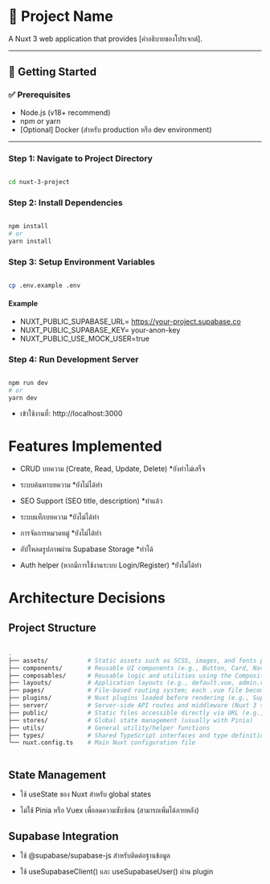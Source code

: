 # 🧩 Project Name

A Nuxt 3 web application that provides [คำอธิบายของโปรเจกต์].

---

## 🚀 Getting Started

### ✅ Prerequisites

- Node.js (v18+ recommend)
- npm or yarn
- [Optional] Docker (สำหรับ production หรือ dev environment)

---

### Step 1: Navigate to Project Directory
```bash

cd nuxt-3-project

```

###  Step 2: Install Dependencies

```bash

npm install
# or
yarn install

```

###  Step 3: Setup Environment Variables

```bash

cp .env.example .env


```

#### Example
- NUXT_PUBLIC_SUPABASE_URL= https://your-project.supabase.co
- NUXT_PUBLIC_SUPABASE_KEY= your-anon-key
- NUXT_PUBLIC_USE_MOCK_USER=true


###  Step 4: Run Development Server

```bash

npm run dev
# or
yarn dev

```

- เข้าใช้งานที่: http://localhost:3000



# Features Implemented

- CRUD บทความ (Create, Read, Update, Delete) *ยังทำไม่เสร็จ

- ระบบค้นหาบทความ *ยังไม่ได้ทำ

- SEO Support (SEO title, description) *ทำแล้ว

- ระบบแท็กบทความ *ยังไม่ได้ทำ

- การจัดการหมวดหมู่ *ยังไม่ได้ทำ

- อัปโหลดรูปภาพผ่าน Supabase Storage *ทำได้

- Auth helper (หากมีการใช้งานระบบ Login/Register) *ยังไม่ได้ทำ

# Architecture Decisions
## Project Structure

```bash

.
├── assets/           # Static assets such as SCSS, images, and fonts processed by Nuxt
├── components/       # Reusable UI components (e.g., Button, Card, Navbar)
├── composables/      # Reusable logic and utilities using the Composition API (e.g., useFetch)
├── layouts/          # Application layouts (e.g., default.vue, admin.vue)
├── pages/            # File-based routing system; each .vue file becomes a route
├── plugins/          # Nuxt plugins loaded before rendering (e.g., Supabase, i18n)
├── server/           # Server-side API routes and middleware (Nuxt 3 server engine)
├── public/           # Static files accessible directly via URL (e.g., favicon, robots.txt)
├── stores/           # Global state management (usually with Pinia)
├── utils/            # General utility/helper functions
├── types/            # Shared TypeScript interfaces and type definitions
└── nuxt.config.ts    # Main Nuxt configuration file



```

## State Management
- ใช้ useState ของ Nuxt สำหรับ global states

- ไม่ใช้ Pinia หรือ Vuex เพื่อลดความซับซ้อน (สามารถเพิ่มได้ภายหลัง)

## Supabase Integration

- ใช้ @supabase/supabase-js สำหรับติดต่อฐานข้อมูล

- ใช้ useSupabaseClient() และ useSupabaseUser() ผ่าน plugin
